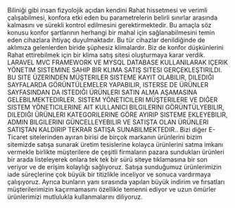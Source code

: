 Biliniği gibi insan fizyolojik açıdan kendini Rahat hissetmesi ve verimli çalışabilmesi, konfora etki eden bu parametrelerin belirli sınırlar arasında kalmasını ve sürekli kontrol edilmesini gerektirmektedir. Bu amaçla söz konusu konfor şartlarının herhangi bir mahal için sağlanabilmesini temin eden cihazlara ihtiyaç duyulmaktadır. Bu tür cihazlar denildiğinde de aklımıza gelenlerden biride şüphesiz klimalardır. Biz de konfor düşkünlerini Rahat ettirebilmek için bir klima satış sitesi oluşturmaya karar verdik.
     LARAVEL MVC FRAMEWORK VE MYSQL DATABASE KULLANILARAK IÇERIK YÖNETIM SISTEMINE SAHIP BIR KLIMA SATIŞ SITESI GERÇEKLEŞTIRILDI. BU SITE ÜZERINDEN MÜŞTERILER SISTEME KAYIT OLABILIR, DILEDIĞI SAYFALARDA GÖRÜNTÜLEMELER YAPABILIR, ISTERSE DE ÜRÜNLER SAYFASINDAN DA ISTEDIĞI ÜRÜNLERI SATIN ALMA AŞAMASINA GELEBILMEKTEDIRLER. SISTEM YÖNETICILERI MÜŞTERILERE VE DIĞER SISTEM YÖNETICILERINE AIT KULLANICI BILGILERINI GÖRÜNTÜLYEBILIR, DILEDIĞI ÜRÜNLERI KATEGORILERINE GÖRE AYIRIP SISTEME EKLEYEBILIR, ADMIN BILGILERINI GÜNCELLEYEBILIR VE SATIŞTA OLAN ÜRÜNLERI SATIŞTAN KALDIRIP TEKRAR SATIŞA SUNABILMEKTEDIR..
Bizi diğer E-Ticaret sitelerinden ayıran birisi de birçok markanın ürünlerini bizim sitemizde satışa sunarak üretim tesislerine kolayca ürünlerini satma imkanı vermekle birlikte müşterilere de çeşitli firmaların pazara sundukları ürünleri bir arada listeleyerek onlara tek tek bir sürü siteye tıklamasına bir son veriyor ve de erişim kolaylığı sağlıyoruz.
     Satışa sunduğumuz ürünlerimizin iade süreçlerine çok büyük bir titizlikle inceliyor ve sonuca vardırmaya çalışıyoruz. Ayrıca bunların yanı sırasında yapılan büyük indirim ve fırsatları müşterilerimizin kaçırmamasını özellikle temenni ediyor ve uzun ömürler ürünlerimizi mutlulukla kullanmalarını diliyoruz.
